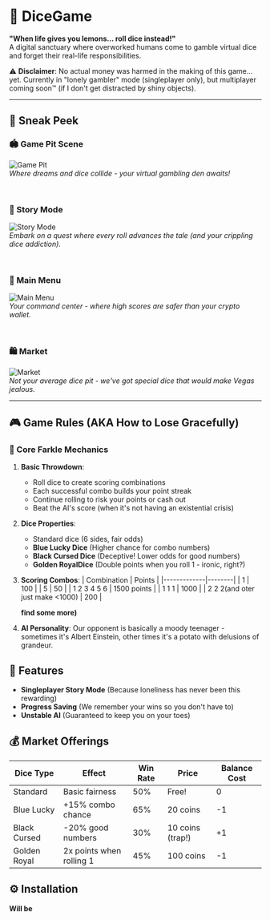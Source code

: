 # 🎲 DiceGame

**"When life gives you lemons... roll dice instead!"**  
A digital sanctuary where overworked humans come to gamble virtual dice and forget their real-life responsibilities. 

⚠️ **Disclaimer**: No actual money was harmed in the making of this game... yet. Currently in "lonely gambler" mode (singleplayer only), but multiplayer coming soon™ (if I don't get distracted by shiny objects).

---

## 📸 Sneak Peek

### 🏟️ Game Pit Scene
![Game Pit](screenshots/gameItSelf.png)  
*Where dreams and dice collide - your virtual gambling den awaits!*  

<br> <!-- Added space between images -->

### 📖 Story Mode
![Story Mode](screenshots/storyMode.png)  
*Embark on a quest where every roll advances the tale (and your crippling dice addiction).*  

<br> <!-- Added space -->

### 🎰 Main Menu
![Main Menu](screenshots/mainScreen.png)  
*Your command center - where high scores are safer than your crypto wallet.*  

<br> <!-- Added space -->

### 🛍️ Market
![Market](screenshots/market.png)  
*Not your average dice pit - we've got special dice that would make Vegas jealous.*  

---

## 🎮 Game Rules (AKA How to Lose Gracefully)

### 🎲 Core Farkle Mechanics
1. **Basic Throwdown**:
   - Roll dice to create scoring combinations
   - Each successful combo builds your point streak
   - Continue rolling to risk your points or cash out
   - Beat the AI's score (when it's not having an existential crisis)

2. **Dice Properties**:
   - Standard dice (6 sides, fair odds)
   - **Blue Lucky Dice** (Higher chance for combo numbers)
   - **Black Cursed Dice** (Deceptive! Lower odds for good numbers)
   - **Golden RoyalDice** (Double points when you roll 1 - ironic, right?)
  
3. **Scoring Combos**:
   | Combination | Points |
   |-------------|--------|
   | 1 |  100 |
   | 5 | 50 |
   | 1 2 3 4 5 6 | 1500 points |
   | 1 1 1 | 1000 |
   | 2 2 2(and oter just make <1000) | 200 |
   
   **find some more)**
     
5. **AI Personality**: 
   Our opponent is basically a moody teenager - sometimes it's Albert Einstein, other times it's a potato with delusions of grandeur.

## 🔧 Features

- **Singleplayer Story Mode** (Because loneliness has never been this rewarding)
- **Progress Saving** (We remember your wins so you don't have to)
- **Unstable AI** (Guaranteed to keep you on your toes)

## 💰 Market Offerings
| Dice Type      | Effect                     | Win Rate | Price               | Balance Cost |
|---------------|---------------------------|----------|---------------------|--------------|
| Standard      | Basic fairness            | 50%      | Free!               | 0            |
| Blue Lucky    | +15% combo chance         | 65%      | 20 coins            | -1           |
| Black Cursed  | -20% good numbers         | 30%      | 10 coins (trap!)    | +1           |
| Golden Royal  | 2x points when rolling 1  | 45%      | 100 coins           | -1           |

## ⚙️ Installation

**Will be**
